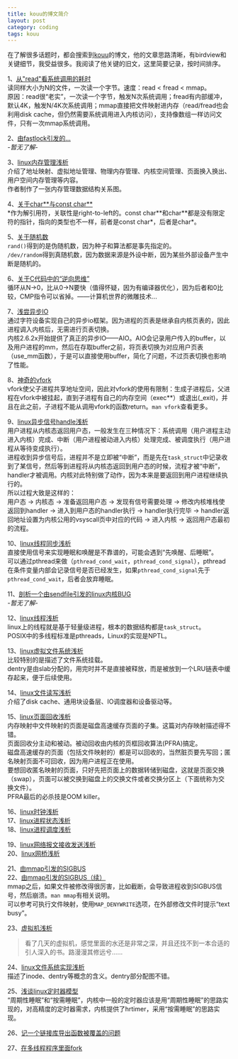 ```yaml
---
title: kouu的博文简介
layout: post
category: coding
tags: kouu
---
```

在了解很多话题时，都会搜索到[kouu](http://hi.baidu.com/new/_kouu)的博文，他的文章思路清晰，有birdview和关键细节，我受益很多。我阅读了他关键的旧文，这里简要记录，按时间排序。

1、[从"read"看系统调用的耗时](http://hi.baidu.com/_kouu/item/dd6444d8386de1e4795daad9)  
读同样大小为N的文件，一次读一个字节。速度：read < fread < mmap。  
原因：read很“老实”，一次读一个字节，触发N次系统调用；fread有内部缓冲，默认4K，触发N/4K次系统调用；mmap直接把文件映射进内存（read/fread也会利用disk cache，但仍然需要系统调用进入内核访问），支持像数组一样访问文件，只有一次mmap系统调用。  

2、[由fastlock引发的...](http://hi.baidu.com/_kouu/item/4782dd8f19026d5d840fabd9)  
*-暂无了解-*

3、[linux内存管理浅析](http://hi.baidu.com/_kouu/item/4c73532902a05299b73263d0)  
介绍了地址映射、虚拟地址管理、物理内存管理、内核空间管理、页面换入换出、用户空间内存管理等内容。  
作者制作了一张内存管理数据结构关系图。  

4、[关于char\*\*与const char\*\*](http://hi.baidu.com/_kouu/item/8f78e742aa7fa332fa8960d0)  
\*作为解引用符，关联性是right-to-left的。const char\*\*和char\*\*都是没有限定符的指针，指向的类型也不一样，前者是const char\*，后者是char\*。  

5、[关于随机数](http://hi.baidu.com/_kouu/item/23dc511070208c25f6625cd0)  
`rand()`得到的是伪随机数，因为种子和算法都是事先指定的。  
`/dev/random`得到真随机数，因为数据来源是外设中断，因为某些外部设备产生中断是随机的。  

6、[关于C代码中的“逆向思维”](http://hi.baidu.com/_kouu/item/804195c274c3e262f7c95dd0)  
循环从N->0，比从0->N要快（值得怀疑，因为有编译器优化），因为后者和0比较，CMP指令可以省掉。——计算机世界的微雕技术...  

7、[浅尝异步IO](http://hi.baidu.com/_kouu/item/e70588f5c6eff2c4a835a2d9)  
通过字符设备实现自己的异步io框架。因为进程的页表是继承自内核页表的，因此进程调入内核后，无需进行页表切换。  
内核2.6.2x开始提供了真正的异步IO——AIO。AIO会记录用户传入的buffer，以及用户进程的mm，然后在存取buffer之前，将页表切换为对应用户页表（use_mm函数），于是可以直接使用buffer，简化了问题，不过页表切换也影响了性能。  

8、[神奇的vfork](http://hi.baidu.com/_kouu/item/93af230d0a22bc354ac4a3d9)  
vfork使父子进程共享地址空间，因此对vfork的使用有限制：生成子进程后，父进程在vfork中被挂起，直到子进程有自己的内存空间（exec\*\*）或退出(\_exit)，并且在此之前，子进程不能从调用vfork的函数return。`man vfork`查看更多。  

9、[linux异步信号handle浅析](http://hi.baidu.com/_kouu/item/479391211a84e3c9a5275ad0)  
用户进程从内核态返回用户态，一般发生在三种情况下：系统调用（用户进程主动进入内核）完成、中断（用户进程被动进入内核）处理完成、被调度执行（用户进程从等待变成执行）。  
进程收到异步信号后，进程并不是立即被“中断”，而是先在`task_struct`中记录收到了某信号，然后等到进程将从内核态返回到用户态的时候，流程才被“中断”，handler才被调用。内核对此特别做了动作，因为本来是要返回到用户进程继续执行的。  
所以过程大致是这样的：  
用户态 -> 内核态 -> 准备返回用户态 -> 发现有信号需要处理 -> 修改内核堆栈使返回到handler -> 进入到用户态的handler执行 -> handler执行完毕 -> handler返回地址设置为内核公用的vsyscall页中对应的代码 -> 进入内核 -> 返回用户态最初的流程。  

10、[linux线程同步浅析](http://hi.baidu.com/_kouu/item/2b9cac2385f64550c38d59d0)  
直接使用信号来实现睡眠和唤醒是不靠谱的，可能会遇到“先唤醒、后睡眠”。  
可以通过pthread来做（`pthread_cond_wait`，`pthread_cond_signal`），pthread在条件变量内部会记录信号是否已经发生，如果`pthread_cond_signal`先于`pthread_cond_wait`，后者会放弃睡眠。  

11、[剖析一个由sendfile引发的linux内核BUG](http://hi.baidu.com/_kouu/item/b74558542f6b9ca9acc857d0)  
*-暂无了解-*

12、[linux线程浅析](http://hi.baidu.com/_kouu/item/282b80a933ccc3a829ce9dd9)  
linux上的线程就是基于轻量级进程，根本的数据结构都是`task_struct`。  
POSIX中的多线程标准是pthreads，Linux的实现是NPTL。

13、[linux虚拟文件系统浅析](http://hi.baidu.com/_kouu/item/6bfca5cc5d9778d4964452d0)  
比较特别的是描述了文件系统挂载。  
dentry是由slab分配的，用完时并不是直接被释放，而是被放到一个LRU链表中缓存起来，便于后续使用。  

14、[linux文件读写浅析](http://hi.baidu.com/_kouu/item/4e9db87580328244ef1e53d0)  
介绍了disk cache、通用块设备层、IO调度器和设备驱动等。  

15、[linux页面回收浅析](http://hi.baidu.com/_kouu/item/3590d5f2f9d48cb431c199d9)  
内存映射中文件映射的页面是磁盘高速缓存页面的子集。这篇对内存映射描述得不错。  
页面回收分主动和被动。被动回收由内核的页框回收算法(PFRA)搞定。  
磁盘高速缓存的页面（包括文件映射的）都是可以回收的，当然脏页要先写回；匿名映射页面不可回收，因为用户进程正在使用。  
要想回收匿名映射的页面，只好先把页面上的数据转储到磁盘，这就是页面交换（swap），页面可以被交换到磁盘上的交换文件或者交换分区上（下面统称为交换文件）。  
PFRA最后的必杀技是OOM killer。  

16、[linux时钟浅析](http://hi.baidu.com/_kouu/item/c3a81c36745225c11b9696d9)  
17、[linux进程状态浅析](http://hi.baidu.com/_kouu/item/7111e61acd04a9f487ad4ed0)  
18、[linux进程调度浅析](http://hi.baidu.com/_kouu/item/38c81042455c97d2c1a592d9)  

19、[linux网络报文接收发送浅析](http://hi.baidu.com/_kouu/item/6cf8c62998da170a42634ad0)  
20、[linux网桥浅析](http://hi.baidu.com/_kouu/item/25787d38efec56637c034bd0)  

21、[由mmap引发的SIGBUS](http://hi.baidu.com/_kouu/item/99690a0eae8568036c9048d0)  
22、[由mmap引发的SIGBUS（续）](http://hi.baidu.com/_kouu/item/1a8552f58edef710d7ff8cd9)  
mmap之后，如果文件被修改得很厉害，比如截断，会导致进程收到SIGBUS信号，然后崩溃。`man mmap`有相关说明。  
可以参考可执行文件映射，使用`MAP_DENYWRITE`选项，在外部修改文件时提示“text busy”。  

23、[虚拟机浅析](http://hi.baidu.com/_kouu/item/4966ea143b1982f89c778ad9)  
> 看了几天的虚拟机，感觉里面的水还是非常之深，并且还找不到一本合适的引人深入的书。路漫漫其修远兮……  

24、[linux文件系统实现浅析](http://hi.baidu.com/_kouu/item/c94edefb7a1e88773d198bd9)  
描述了inode、dentry等概念的含义。dentry部分配图不错。 

25、[浅谈linux定时器模型](http://hi.baidu.com/_kouu/item/9256659429340bf0291647d0)  
“周期性睡眠”和“按需睡眠”，内核中一般的定时器应该是用“周期性睡眠”的思路实现的，对高精度的定时器需求，内核提供了hrtimer，采用“按需睡眠”的思路实现。  

26、[记一个链接库导出函数被覆盖的问题](http://hi.baidu.com/_kouu/item/977755130f1f44fd756a84d9)  

27、[在多线程程序里面fork](http://hi.baidu.com/_kouu/item/358716f4c5f0cd0ec6dc45d0)  
